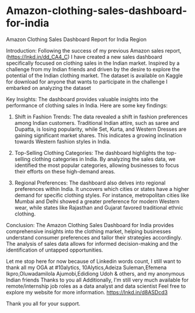 # Amazon-clothing-sales-dashboard-for-india
Amazon Clothing Sales Dashboard Report for India Region

Introduction:
Following the success of my previous Amazon sales report,
(https://lnkd.in/dd_CA4_C)
I have created a new sales dashboard specifically focused on clothing sales in the Indian market. Inspired by a challenge from my Indian friends and driven by the desire to explore the potential of the Indian clothing market.
The dataset is available on Kaggle for download for anyone that wants to participate in the challenge 
I embarked on analyzing the dataset

Key Insights:
The dashboard provides valuable insights into the performance of clothing sales in India. Here are some key findings:

1. Shift in Fashion Trends: The data revealed a shift in fashion preferences among Indian customers. Traditional Indian attire, such as saree and Dupatta, is losing popularity, while Set, Kurta, and Western Dresses are gaining significant market shares. This indicates a growing inclination towards Western fashion styles in India.

2. Top-Selling Clothing Categories: The dashboard highlights the top-selling clothing categories in India. By analyzing the sales data, we identified the most popular categories, allowing businesses to focus their efforts on these high-demand areas.

3. Regional Preferences: The dashboard also delves into regional preferences within India. It uncovers which cities or states have a higher demand for specific clothing styles. For instance, metropolitan cities like Mumbai and Delhi showed a greater preference for modern Western wear, while states like Rajasthan and Gujarat favored traditional ethnic clothing.

Conclusion:
The Amazon Clothing Sales Dashboard for India provides comprehensive insights into the clothing market, helping businesses understand consumer preferences and tailor their strategies accordingly. The analysis of sales data allows for informed decision-making and the identification of untapped opportunities.

Let me stop here for now because of Linkedin words count, I still want to thank all my OGA at #10alytics, 10Alytics,Adeiza Suleman,Efemena Ikpro,Oluwadamilola Ajumobi,Edidiong Udoh & others, and my anonymous Indian friends
Thanks to you all Additionally, I'm still very much available for remote/internship job roles as a data analyst and data scientist 
 Feel free to explore my website for more information.
https://lnkd.in/d8ASDcd3

Thank you all for your support.

